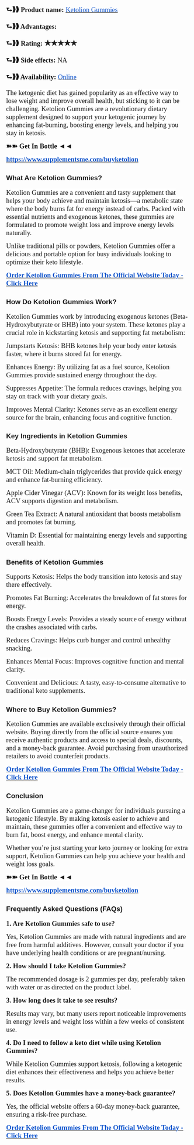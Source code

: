 <p><strong><span style="font-size:13.999999999999998pt;font-family:Georgia,serif;">⮑❱❱ Product name:</span></strong><span style="font-size:13.999999999999998pt;font-family:Georgia,serif;">&nbsp;</span><a href="https://www.supplementsme.com/buyketolion"><u><span style="color:#1155cc;font-size:13.999999999999998pt;font-family:Georgia,serif;">Ketolion Gummies</span></u></a></p>
<p><strong><span style="font-size:13.999999999999998pt;font-family:Georgia,serif;">⮑❱❱ Advantages:</span></strong><span style="font-size:13.999999999999998pt;font-family:Georgia,serif;">&nbsp;</span></p>
<p><strong><span style="font-size:13.999999999999998pt;font-family:Georgia,serif;">⮑❱❱ Rating: ★★★★★</span></strong></p>
<p><strong><span style="font-size:13.999999999999998pt;font-family:Georgia,serif;">⮑❱❱ Side effects:</span></strong><span style="font-size:13.999999999999998pt;font-family:Georgia,serif;">&nbsp;NA</span></p>
<p><strong><span style="font-size:13.999999999999998pt;font-family:Georgia,serif;">⮑❱❱ Availability:</span></strong><span style="font-size:13.999999999999998pt;font-family:Georgia,serif;">&nbsp;</span><a href="https://www.supplementsme.com/buyketolion"><u><span style="color:#1155cc;font-size:13.999999999999998pt;font-family:Georgia,serif;">Online</span></u></a></p>
<p><span style="background-color:#ffffff;font-size:13.999999999999998pt;font-family:Georgia,serif;">The ketogenic diet has gained popularity as an effective way to lose weight and improve overall health, but sticking to it can be challenging. Ketolion Gummies are a revolutionary dietary supplement designed to support your ketogenic journey by enhancing fat-burning, boosting energy levels, and helping you stay in ketosis.</span></p>
<p><strong><span style="background-color:#ffffff;font-size:13.999999999999998pt;font-family:Georgia,serif;">➽➽ Get In Bottle ◄◄</span></strong></p>
<p><a href="https://www.supplementsme.com/buyketolion"><strong><u><span style="color:#1155cc;background-color:#ffffff;font-size:13.999999999999998pt;font-family:Georgia,serif;">https://www.supplementsme.com/buyketolion</span></u></strong></a></p>
<h2><strong><span style="font-size:13.999999999999998pt;font-family:Arial,sans-serif;">What Are Ketolion Gummies?</span></strong></h2>
<p><span style="background-color:#ffffff;font-size:13.999999999999998pt;font-family:Georgia,serif;">Ketolion Gummies are a convenient and tasty supplement that helps your body achieve and maintain ketosis&mdash;a metabolic state where the body burns fat for energy instead of carbs. Packed with essential nutrients and exogenous ketones, these gummies are formulated to promote weight loss and improve energy levels naturally.</span></p>
<p><span style="background-color:#ffffff;font-size:13.999999999999998pt;font-family:Georgia,serif;">Unlike traditional pills or powders, Ketolion Gummies offer a delicious and portable option for busy individuals looking to optimize their keto lifestyle.</span></p>
<p><a href="https://www.supplementsme.com/buyketolion"><strong><u><span style="color:#1155cc;background-color:#ffffff;font-size:13.999999999999998pt;font-family:Georgia,serif;">Order Ketolion Gummies From The Official Website Today - Click Here</span></u></strong></a></p>
<h2><strong><span style="font-size:13.999999999999998pt;font-family:Arial,sans-serif;">How Do Ketolion Gummies Work?</span></strong></h2>
<p><span style="background-color:#ffffff;font-size:13.999999999999998pt;font-family:Georgia,serif;">Ketolion Gummies work by introducing exogenous ketones (Beta-Hydroxybutyrate or BHB) into your system. These ketones play a crucial role in kickstarting ketosis and supporting fat metabolism:</span></p>
<p><span style="background-color:#ffffff;font-size:13.999999999999998pt;font-family:Georgia,serif;">Jumpstarts Ketosis: BHB ketones help your body enter ketosis faster, where it burns stored fat for energy.</span></p>
<p><span style="background-color:#ffffff;font-size:13.999999999999998pt;font-family:Georgia,serif;">Enhances Energy: By utilizing fat as a fuel source, Ketolion Gummies provide sustained energy throughout the day.</span></p>
<p><span style="background-color:#ffffff;font-size:13.999999999999998pt;font-family:Georgia,serif;">Suppresses Appetite: The formula reduces cravings, helping you stay on track with your dietary goals.</span></p>
<p><span style="background-color:#ffffff;font-size:13.999999999999998pt;font-family:Georgia,serif;">Improves Mental Clarity: Ketones serve as an excellent energy source for the brain, enhancing focus and cognitive function.</span></p>
<h2><strong><span style="font-size:13.999999999999998pt;font-family:Arial,sans-serif;">Key Ingredients in Ketolion Gummies</span></strong></h2>
<p><span style="background-color:#ffffff;font-size:13.999999999999998pt;font-family:Georgia,serif;">Beta-Hydroxybutyrate (BHB): Exogenous ketones that accelerate ketosis and support fat metabolism.</span></p>
<p><span style="background-color:#ffffff;font-size:13.999999999999998pt;font-family:Georgia,serif;">MCT Oil: Medium-chain triglycerides that provide quick energy and enhance fat-burning efficiency.</span></p>
<p><span style="background-color:#ffffff;font-size:13.999999999999998pt;font-family:Georgia,serif;">Apple Cider Vinegar (ACV): Known for its weight loss benefits, ACV supports digestion and metabolism.</span></p>
<p><span style="background-color:#ffffff;font-size:13.999999999999998pt;font-family:Georgia,serif;">Green Tea Extract: A natural antioxidant that boosts metabolism and promotes fat burning.</span></p>
<p><span style="background-color:#ffffff;font-size:13.999999999999998pt;font-family:Georgia,serif;">Vitamin D: Essential for maintaining energy levels and supporting overall health.</span></p>
<h2><strong><span style="font-size:13.999999999999998pt;font-family:Arial,sans-serif;">Benefits of Ketolion Gummies</span></strong></h2>
<p><span style="background-color:#ffffff;font-size:13.999999999999998pt;font-family:Georgia,serif;">Supports Ketosis: Helps the body transition into ketosis and stay there effectively.</span></p>
<p><span style="background-color:#ffffff;font-size:13.999999999999998pt;font-family:Georgia,serif;">Promotes Fat Burning: Accelerates the breakdown of fat stores for energy.</span></p>
<p><span style="background-color:#ffffff;font-size:13.999999999999998pt;font-family:Georgia,serif;">Boosts Energy Levels: Provides a steady source of energy without the crashes associated with carbs.</span></p>
<p><span style="background-color:#ffffff;font-size:13.999999999999998pt;font-family:Georgia,serif;">Reduces Cravings: Helps curb hunger and control unhealthy snacking.</span></p>
<p><span style="background-color:#ffffff;font-size:13.999999999999998pt;font-family:Georgia,serif;">Enhances Mental Focus: Improves cognitive function and mental clarity.</span></p>
<p><span style="background-color:#ffffff;font-size:13.999999999999998pt;font-family:Georgia,serif;">Convenient and Delicious: A tasty, easy-to-consume alternative to traditional keto supplements.</span></p>
<h2><strong><span style="font-size:13.999999999999998pt;font-family:Arial,sans-serif;">Where to Buy Ketolion Gummies?</span></strong></h2>
<p><span style="background-color:#ffffff;font-size:13.999999999999998pt;font-family:Georgia,serif;">Ketolion Gummies are available exclusively through their official website. Buying directly from the official source ensures you receive authentic products and access to special deals, discounts, and a money-back guarantee. Avoid purchasing from unauthorized retailers to avoid counterfeit products.</span></p>
<p><a href="https://www.supplementsme.com/buyketolion"><strong><u><span style="color:#1155cc;background-color:#ffffff;font-size:13.999999999999998pt;font-family:Georgia,serif;">Order Ketolion Gummies From The Official Website Today - Click Here</span></u></strong></a></p>
<h2><strong><span style="font-size:13.999999999999998pt;font-family:Arial,sans-serif;">Conclusion</span></strong></h2>
<p><span style="background-color:#ffffff;font-size:13.999999999999998pt;font-family:Georgia,serif;">Ketolion Gummies are a game-changer for individuals pursuing a ketogenic lifestyle. By making ketosis easier to achieve and maintain, these gummies offer a convenient and effective way to burn fat, boost energy, and enhance mental clarity.</span></p>
<p><span style="background-color:#ffffff;font-size:13.999999999999998pt;font-family:Georgia,serif;">Whether you&rsquo;re just starting your keto journey or looking for extra support, Ketolion Gummies can help you achieve your health and weight loss goals.</span></p>
<p><strong><span style="background-color:#ffffff;font-size:13.999999999999998pt;font-family:Georgia,serif;">➽➽ Get In Bottle ◄◄</span></strong></p>
<p><a href="https://www.supplementsme.com/buyketolion"><strong><u><span style="color:#1155cc;background-color:#ffffff;font-size:13.999999999999998pt;font-family:Georgia,serif;">https://www.supplementsme.com/buyketolion</span></u></strong></a></p>
<h2><strong><span style="font-size:13.999999999999998pt;font-family:Arial,sans-serif;">Frequently Asked Questions (FAQs)</span></strong></h2>
<p><strong><span style="background-color:#ffffff;font-size:13.999999999999998pt;font-family:Georgia,serif;">1. Are Ketolion Gummies safe to use?</span></strong></p>
<p><span style="background-color:#ffffff;font-size:13.999999999999998pt;font-family:Georgia,serif;">Yes, Ketolion Gummies are made with natural ingredients and are free from harmful additives. However, consult your doctor if you have underlying health conditions or are pregnant/nursing.</span></p>
<p><strong><span style="background-color:#ffffff;font-size:13.999999999999998pt;font-family:Georgia,serif;">2. How should I take Ketolion Gummies?</span></strong></p>
<p><span style="background-color:#ffffff;font-size:13.999999999999998pt;font-family:Georgia,serif;">The recommended dosage is 2 gummies per day, preferably taken with water or as directed on the product label.</span></p>
<p><strong><span style="background-color:#ffffff;font-size:13.999999999999998pt;font-family:Georgia,serif;">3. How long does it take to see results?</span></strong></p>
<p><span style="background-color:#ffffff;font-size:13.999999999999998pt;font-family:Georgia,serif;">Results may vary, but many users report noticeable improvements in energy levels and weight loss within a few weeks of consistent use.</span></p>
<p><strong><span style="background-color:#ffffff;font-size:13.999999999999998pt;font-family:Georgia,serif;">4. Do I need to follow a keto diet while using Ketolion Gummies?</span></strong></p>
<p><span style="background-color:#ffffff;font-size:13.999999999999998pt;font-family:Georgia,serif;">While Ketolion Gummies support ketosis, following a ketogenic diet enhances their effectiveness and helps you achieve better results.</span></p>
<p><strong><span style="background-color:#ffffff;font-size:13.999999999999998pt;font-family:Georgia,serif;">5. Does Ketolion Gummies have a money-back guarantee?</span></strong></p>
<p><span style="background-color:#ffffff;font-size:13.999999999999998pt;font-family:Georgia,serif;">Yes, the official website offers a 60-day money-back guarantee, ensuring a risk-free purchase.</span></p>
<p><a href="https://www.supplementsme.com/buyketolion"><strong><u><span style="color:#1155cc;background-color:#ffffff;font-size:13.999999999999998pt;font-family:Georgia,serif;">Order Ketolion Gummies From The Official Website Today - Click Here</span></u></strong></a></p>
<p><br></p>
<p><br></p>
<p><br></p>
